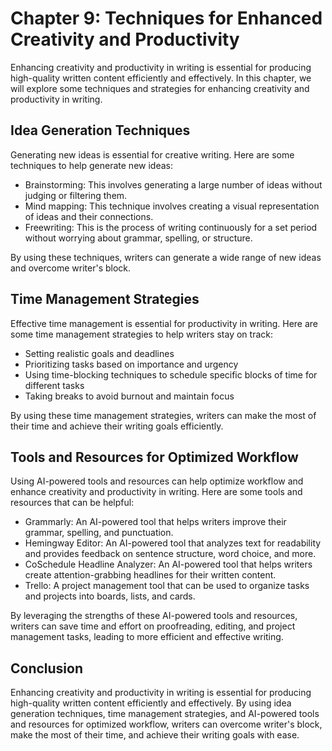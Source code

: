 Chapter 9: Techniques for Enhanced Creativity and Productivity
==============================================================

Enhancing creativity and productivity in writing is essential for producing high-quality written content efficiently and effectively. In this chapter, we will explore some techniques and strategies for enhancing creativity and productivity in writing.

Idea Generation Techniques
--------------------------

Generating new ideas is essential for creative writing. Here are some techniques to help generate new ideas:

* Brainstorming: This involves generating a large number of ideas without judging or filtering them.
* Mind mapping: This technique involves creating a visual representation of ideas and their connections.
* Freewriting: This is the process of writing continuously for a set period without worrying about grammar, spelling, or structure.

By using these techniques, writers can generate a wide range of new ideas and overcome writer's block.

Time Management Strategies
--------------------------

Effective time management is essential for productivity in writing. Here are some time management strategies to help writers stay on track:

* Setting realistic goals and deadlines
* Prioritizing tasks based on importance and urgency
* Using time-blocking techniques to schedule specific blocks of time for different tasks
* Taking breaks to avoid burnout and maintain focus

By using these time management strategies, writers can make the most of their time and achieve their writing goals efficiently.

Tools and Resources for Optimized Workflow
------------------------------------------

Using AI-powered tools and resources can help optimize workflow and enhance creativity and productivity in writing. Here are some tools and resources that can be helpful:

* Grammarly: An AI-powered tool that helps writers improve their grammar, spelling, and punctuation.
* Hemingway Editor: An AI-powered tool that analyzes text for readability and provides feedback on sentence structure, word choice, and more.
* CoSchedule Headline Analyzer: An AI-powered tool that helps writers create attention-grabbing headlines for their written content.
* Trello: A project management tool that can be used to organize tasks and projects into boards, lists, and cards.

By leveraging the strengths of these AI-powered tools and resources, writers can save time and effort on proofreading, editing, and project management tasks, leading to more efficient and effective writing.

Conclusion
----------

Enhancing creativity and productivity in writing is essential for producing high-quality written content efficiently and effectively. By using idea generation techniques, time management strategies, and AI-powered tools and resources for optimized workflow, writers can overcome writer's block, make the most of their time, and achieve their writing goals with ease.
